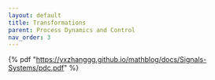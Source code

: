 ```yaml
---
layout: default
title: Transformations
parent: Process Dynamics and Control
nav_order: 3
---
```


{% pdf "https://yxzhanggg.github.io/mathblog/docs/Signals-Systems/pdc.pdf" %}
